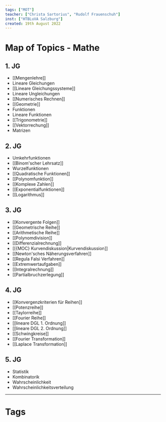 ```yaml
---
tags: ["MOT"]
teacher: ["Christa Sartorius", "Rudolf Frauenschuh"]
inst: ["HTBLuVA Salzburg"]
created: 19th August 2022
---
```


# Map of Topics - Mathe
## 1. JG
 - [[Mengenlehre]]
 - Lineare Gleichungen
 - [[Lineare Gleichungssysteme]]
 - Lineare Ungleichungen
 - [[Numerisches Rechnen]]
 - [[Geometrie]]
 - Funktionen
 - Lineare Funktionen
 - [[Trigonometrie]]
 - [[Vektorrechung]]
 - Matrizen

## 2. JG
 - Umkehrfunktionen
 - [[Binom'scher Lehrsatz]]
 - Wurzelfunktionen
 - [[Quadratische Funktionen]]
 - [[Polynomfunktion]]
 - [[Komplexe Zahlen]]
 - [[Exponentialfunktionen]]
 - [[Logarithmus]]

## 3. JG
 - [[Konvergente Folgen]]
 - [[Geometrische Reihe]]
 - [[Arithmetische Reihe]]
 - [[Polynomdivision]]
 - [[Differenzialrechnung]]
 - [[{MOC} Kurvendiskussion|Kurvendiskussion]]
 - [[Newton'sches Näherungsverfahren]]
 - [[Regula Falsi Verfahren]]
 - [[Extremwertaufgaben]]
 - [[Integralrechnung]]
 - [[Partialbruchzerlegung]]

## 4. JG
 - [[Konvergenzkriterien für Reihen]]
 - [[Potenzreihe]]
 - [[Taylorreihe]]
 - [[Fourier Reihe]]
 - [[lineare DGL 1. Ordnung]]
 - [[lineare DGL 2. Ordnung]]
 - [[Schwingkreise]]
 - [[Fourier Transformation]]
 - [[Laplace Transformation]]

## 5. JG
- Statistik
- Kombinatorik
- Wahrscheinlichkeit
- Wahrscheinlichkeitsverteilung

---
# Tags